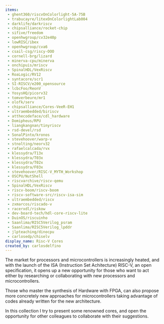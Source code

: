 ```yaml
---
items:
 - ghent360/riscvOnColorlight-5A-75B
 - trabucayre/litexOnColorlightLab004
 - darklife/darkriscv
 - chipsalliance/rocket-chip
 - sifive/freedom
 - openhwgroup/cv32e40p
 - lowRISC/ibex
 - openhwgroup/cva6
 - csail-csg/riscy-OOO
 - cornell-brg/lizard
 - minerva-cpu/minerva
 - onchipuis/mriscv
 - SpinalHDL/VexRiscv
 - RoaLogic/RV12
 - syntacore/scr1
 - SI-RISCV/e200_opensource
 - lcbcFoo/ReonV
 - YosysHQ/picorv32
 - tomverbeure/mr1
 - olofk/serv
 - chipsalliance/Cores-VeeR-EH1
 - ultraembedded/biriscv
 - atthecodeface/cdl_hardware
 - Domipheus/RPU
 - liangkangnan/tinyriscv
 - rsd-devel/rsd
 - SonalPinto/kronos
 - stevehoover/warp-v
 - stnolting/neorv32
 - rafaelcalcada/rvx
 - klessydra/T13x
 - klessydra/T03x
 - klessydra/T02x
 - klessydra/F03x
 - stevehoover/RISC-V_MYTH_Workshop
 - OSCPU/NutShell
 - riscvarchive/riscv-qemu
 - SpinalHDL/VexRiscv
 - riscv-boom/riscv-boom
 - riscv-software-src/riscv-isa-sim
 - ultraembedded/riscv
 - zxmarcos/riscado-v
 - racerxdl/riskow
 - dev-board-tech/hdl-core-riscv-lite
 - DuinOS/riscuinho
 - Saanlima/RISC5Verilog_psram
 - Saanlima/RISC5Verilog_lpddr
 - jlpteaching/dinocpu
 - carlosedp/chiselv
display_name: Risc-V Cores
created_by: carlosdelfino
---
```


The market for processors and microcontrollers is increasingly heated, and with the launch of the ISA (Instruction Set Achitecture) RISC-V, an open specification, it opens up a new opportunity for those who want to act either by researching or collaborating with new processors and microcontrollers.

Those who master the synthesis of Hardware with FPGA, can also propose more concretely new approaches for microcontrollers taking advantage of codes already written for the new architecture.

In this collection I try to present some renowned cores, and open the opportunity for other colleagues to collaborate with their suggestions.
